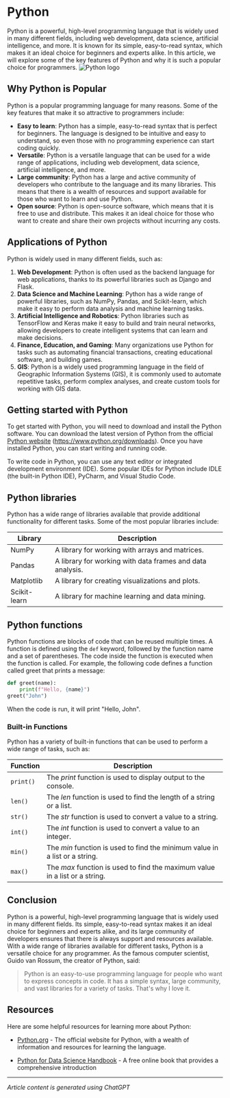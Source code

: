 # Python
Python is a powerful, high-level programming language that is widely used in many different fields,
including web development, data science, artificial intelligence, and more. It is known for its simple,
easy-to-read syntax, which makes it an ideal choice for beginners and experts alike. In this article,
we will explore some of the key features of Python and why it is such a popular choice for
programmers.
![Python logo](https://www.python.org/static/community_logos/python-logo-master-v3-TM.png)
## Why Python is Popular

Python is a popular programming language for many reasons. Some of the key features that make
it so attractive to programmers include:
- **Easy to learn**: Python has a simple, easy-to-read syntax that is perfect for beginners. The
language is designed to be intuitive and easy to understand, so even those with no
programming experience can start coding quickly.
- **Versatile**: Python is a versatile language that can be used for a wide range of applications,
including web development, data science, artificial intelligence, and more.
- **Large community**: Python has a large and active community of developers who contribute to
the language and its many libraries. This means that there is a wealth of resources and support
available for those who want to learn and use Python.
- **Open source**: Python is open-source software, which means that it is free to use and
distribute. This makes it an ideal choice for those who want to create and share their own
projects without incurring any costs.

## Applications of Python
Python is widely used in many different fields, such as:
1. **Web Development**: Python is often used as the backend language for web applications,
thanks to its powerful libraries such as Django and Flask.
2. **Data Science and Machine Learning**: Python has a wide range of powerful libraries, such as
NumPy, Pandas, and Scikit-learn, which make it easy to perform data analysis and machine
learning tasks.
3. **Artificial Intelligence and Robotics**: Python libraries such as TensorFlow and Keras make it
easy to build and train neural networks, allowing developers to create intelligent systems that
can learn and make decisions.
4. **Finance, Education, and Gaming**: Many organizations use Python for tasks such as
automating financial transactions, creating educational software, and building games.
5. **GIS**: Python is a widely used programming language in the field of Geographic Information
Systems (GIS), it is commonly used to automate repetitive tasks, perform complex analyses,
and create custom tools for working with GIS data.

## Getting started with Python

To get started with Python, you will need to download and install the Python software. You can
download the latest version of Python from the official [Python website](https://www.python.org/downloads) (https://www.python.org/downloads). Once you have installed Python, you can start writing and running code.

To write code in Python, you can use any text editor or integrated development environment (IDE).
Some popular IDEs for Python include IDLE (the built-in Python IDE), PyCharm, and Visual Studio
Code.

## Python libraries
Python has a wide range of libraries available that provide additional functionality for different
tasks. Some of the most popular libraries include:

| Library | Description |
| ------ | ------ |
| NumPy | A library for working with arrays and matrices. |
| Pandas | A library for working with data frames and data analysis. |
| Matplotlib | A library for creating visualizations and plots. |
| Scikit-learn | A library for machine learning and data mining. |

## Python functions
Python functions are blocks of code that can be reused multiple times. A function is defined using
the `def` keyword, followed by the function name and a set of parentheses. The code inside the
function is executed when the function is called.
For example, the following code defines a function called greet that prints a message:
```python
def greet(name):
    print(f"Hello, {name}")
greet("John")
```
When the code is run, it will print "Hello, John".

### Built-in Functions
Python has a variety of built-in functions that can be used to perform a wide range of tasks, such
as:

| Function | Description |
| ------ | ------ |
| `print()` | The *print* function is used to display output to the console. |
| `len()` | The *len* function is used to find the length of a string or a list. |
| `str()` | The *str* function is used to convert a value to a string. |
| `int()` | The *int* function is used to convert a value to an integer. |
| `min()` | The *min* function is used to find the minimum value in a list or a string. |
| `max()` | The *max* function is used to find the maximum value in a list or a string. |

## Conclusion
Python is a powerful, high-level programming language that is widely used in many different fields.
Its simple, easy-to-read syntax makes it an ideal choice for beginners and experts alike, and its
large community of developers ensures that there is always support and resources available. With
a wide range of libraries available for different tasks, Python is a versatile choice for any
programmer.
As the famous computer scientist, Guido van Rossum, the creator of Python, said:

> Python is an easy-to-use programming language for people who want to express concepts in
> code. It has a simple syntax, large community, and vast libraries for a variety of tasks. That's
> why I love it.

## Resources
Here are some helpful resources for learning more about Python:

- [Python.org](https://www.python.org/) - The official website for Python, with a wealth of information and resources for learning the language.

- [Python for Data Science Handbook](https://jakevdp.github.io/PythonDataScienceHandbook/) - A free online book that provides a comprehensive introduction

---

*Article content is generated using ChatGPT*